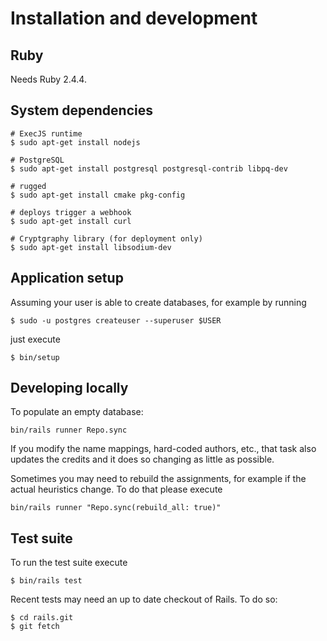 # Installation and development

## Ruby

Needs Ruby 2.4.4.

## System dependencies

```
# ExecJS runtime
$ sudo apt-get install nodejs

# PostgreSQL
$ sudo apt-get install postgresql postgresql-contrib libpq-dev

# rugged
$ sudo apt-get install cmake pkg-config

# deploys trigger a webhook
$ sudo apt-get install curl

# Cryptgraphy library (for deployment only)
$ sudo apt-get install libsodium-dev
```

## Application setup

Assuming your user is able to create databases, for example by running

```
$ sudo -u postgres createuser --superuser $USER
```

just execute

```
$ bin/setup
```

## Developing locally

To populate an empty database:

```
bin/rails runner Repo.sync
```

If you modify the name mappings, hard-coded authors, etc., that task also
updates the credits and it does so changing as little as possible.

Sometimes you may need to rebuild the assignments, for example if the actual
heuristics change. To do that please execute

```
bin/rails runner "Repo.sync(rebuild_all: true)"
```

## Test suite

To run the test suite execute

```
$ bin/rails test
```

Recent tests may need an up to date checkout of Rails. To do so:

```
$ cd rails.git
$ git fetch
```
